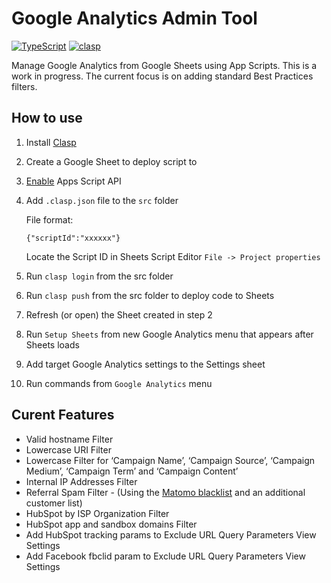 # Google Analytics Admin Tool

[![TypeScript](https://badges.frapsoft.com/typescript/code/typescript.svg)](https://github.com/ellerbrock/typescript-badges/)
[![clasp](https://img.shields.io/badge/built%20with-clasp-4285f4.svg)](https://github.com/google/clasp)


Manage Google Analytics from Google Sheets using App Scripts. This is a work in progress. The current focus is on adding standard Best Practices filters.

## How to use
1. Install [Clasp](https://github.com/google/clasp)

2. Create a Google Sheet to deploy script to

3. [Enable](https://script.google.com/home/usersettings) Apps Script API 

4. Add `.clasp.json` file to the `src` folder

    File format:
    ```
    {"scriptId":"xxxxxx"}
    ```
    Locate the Script ID in Sheets Script Editor `File -> Project properties`

5. Run `clasp login` from the src folder

6. Run `clasp push` from the src folder to deploy code to Sheets

7. Refresh (or open) the Sheet created in step 2

8. Run `Setup Sheets` from new Google Analytics menu that appears after Sheets loads

9. Add target Google Analytics settings to the Settings sheet

10. Run commands from `Google Analytics` menu

## Curent Features
- Valid hostname Filter
- Lowercase URI Filter
- Lowercase Filter for ‘Campaign Name’, ‘Campaign Source’, ‘Campaign Medium’, ‘Campaign Term’ and ‘Campaign Content’
- Internal IP Addresses Filter
- Referral Spam Filter - (Using the [Matomo blacklist](https://github.com/matomo-org/referrer-spam-blacklist) and an additional customer list)
- HubSpot by ISP Organization Filter 
- HubSpot app and sandbox domains Filter
- Add HubSpot tracking params to Exclude URL Query Parameters View Settings
- Add Facebook fbclid param to Exclude URL Query Parameters View Settings

